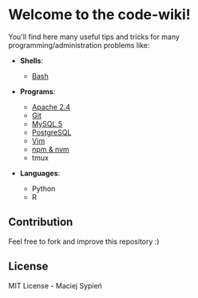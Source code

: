 # Welcome to the code-wiki!

You'll find here many useful tips and tricks for many programming/administration problems like:

*   **Shells**:
    *   [Bash](shells/bash.md)

*   **Programs**:
    *   [Apache 2.4](programs/apache_2_4/apache_2_4.md)
    *   [Git](programs/git/git.md)
    *   [MySQL 5](programs/mysql_5/mysql_5.md)
    *   [PostgreSQL](programs/postgres/postgres.md)
    *   [Vim](programs/vim/vim.md)
    *   [npm & nvm](programs/npm/npm.md)
    *   tmux

*   **Languages**:
    *   Python
    *   R


## Contribution
Feel free to fork and improve this repository :)


## License
MIT License - Maciej Sypień
